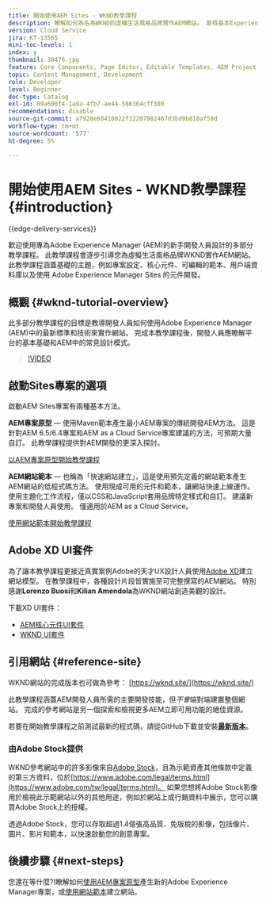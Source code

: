 ```yaml
---
title: 開始使用AEM Sites - WKND教學課程
description: 瞭解如何為名為WKND的虛構生活風格品牌實作AEM網站。 取得基本Experience Manager主題的逐步解說，例如專案設定、maven原型、核心元件、可編輯的範本、使用者端資料庫和元件開發。
version: Cloud Service
jira: KT-13565
mini-toc-levels: 1
index: y
thumbnail: 30476.jpg
feature: Core Components, Page Editor, Editable Templates, AEM Project Archetype
topic: Content Management, Development
role: Developer
level: Beginner
doc-type: Catalog
exl-id: 09a600f4-1ada-4fb7-ae44-586364cff389
recommendations: disable
source-git-commit: af928e60410022f12207082467d3bd9b818af59d
workflow-type: tm+mt
source-wordcount: '577'
ht-degree: 5%

---
```


# 開始使用AEM Sites - WKND教學課程 {#introduction}

{{edge-delivery-services}}

歡迎使用專為Adobe Experience Manager (AEM)的新手開發人員設計的多部分教學課程。 此教學課程會逐步引導您為虛擬生活風格品牌WKND實作AEM網站。 此教學課程涵蓋基礎的主題，例如專案設定、核心元件、可編輯的範本、用戶端資料庫以及使用 Adobe Experience Manager Sites 的元件開發。

## 概觀 {#wknd-tutorial-overview}

此多部分教學課程的目標是教導開發人員如何使用Adobe Experience Manager (AEM)中的最新標準和技術來實作網站。 完成本教學課程後，開發人員應瞭解平台的基本基礎和AEM中的常見設計模式。

>[!VIDEO](https://video.tv.adobe.com/v/30476?quality=12&learn=on)

## 啟動Sites專案的選項

啟動AEM Sites專案有兩種基本方法。

**AEM專案原型** — 使用Maven範本產生最小AEM專案的傳統開發AEM方法。 這是針對AEM 6.5/6.4專案和AEM as a Cloud Service專案建議的方法，可預期大量自訂。 此教學課程提供對AEM開發的更深入探討。

[以AEM專案原型開始教學課程](./project-archetype/overview.md)

**AEM網站範本** — 也稱為「快速網站建立」，這是使用預先定義的網站範本產生AEM網站的低程式碼方法。 使用現成可用的元件和範本，讓網站快速上線運作。 使用主題化工作流程，僅以CSS和JavaScript套用品牌特定樣式和自訂。 建議新專案和開發人員使用。 僅適用於AEM as a Cloud Service。

[使用網站範本開始教學課程](./site-template/create-site.md)

## Adobe XD UI套件

為了讓本教學課程更接近真實案例Adobe的天才UX設計人員使用[Adobe XD](https://www.adobe.com/products/xd.html)建立網站模型。 在教學課程中，各種設計片段皆實施至可完整撰寫的AEM網站。 特別感謝&#x200B;**Lorenzo Buosi**&#x200B;和&#x200B;**Kilian Amendola**&#x200B;為WKND網站創造美觀的設計。

下載XD UI套件：

* [AEM核心元件UI套件](assets/overview/AEM-CoreComponents-UI-Kit.xd)
* [WKND UI套件](https://github.com/adobe/aem-guides-wknd/releases/download/aem-guides-wknd-0.0.2/AEM_UI-kit-WKND.xd)

## 引用網站 {#reference-site}

WKND網站的完成版本也可做為參考： [https://wknd.site/](https://wknd.site/)

此教學課程涵蓋AEM開發人員所需的主要開發技能，但&#x200B;*不會*&#x200B;端對端建置整個網站。 完成的參考網站是另一個探索和檢視更多AEM立即可用功能的絕佳資源。

若要在開始教學課程之前測試最新的程式碼，請從GitHub下載並安裝&#x200B;**[最新版本](https://github.com/adobe/aem-guides-wknd/releases/latest)**。

### 由Adobe Stock提供

WKND參考網站中的許多影像來自[Adobe Stock](https://stock.adobe.com/)，且為示範資產其他條款中定義的第三方資料，位於[https://www.adobe.com/legal/terms.html](https://www.adobe.com/tw/legal/terms.html)。 如果您想將Adobe Stock影像用於檢視此示範網站以外的其他用途，例如於網站上或行銷資料中展示，您可以購買Adobe Stock上的授權。

透過Adobe Stock，您可以存取超過1.4億張高品質、免版稅的影像，包括像片、圖片、影片和範本，以快速啟動您的創意專案。

## 後續步驟 {#next-steps}

您還在等什麼?!瞭解如何[使用AEM專案原型](./project-archetype/overview.md)產生新的Adobe Experience Manager專案，或[使用網站範本](./site-template/create-site.md)建立網站。
